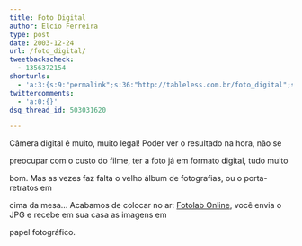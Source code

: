 ```yaml
---
title: Foto Digital
author: Elcio Ferreira
type: post
date: 2003-12-24
url: /foto_digital/
tweetbackscheck:
  - 1356372154
shorturls:
  - 'a:3:{s:9:"permalink";s:36:"http://tableless.com.br/foto_digital";s:7:"tinyurl";s:26:"http://tinyurl.com/3g9fzks";s:4:"isgd";s:19:"http://is.gd/NKOC10";}'
twittercomments:
  - 'a:0:{}'
dsq_thread_id: 503031620

---
```

Câmera digital é muito, muito legal! Poder ver o resultado na hora, não se
  
preocupar com o custo do filme, ter a foto já em formato digital, tudo muito
  
bom. Mas as vezes faz falta o velho álbum de fotografias, ou o porta-retratos em
  
cima da mesa&#8230; Acabamos de colocar no ar: [Fotolab Online][1], você envia o JPG e recebe em sua casa as imagens em
  
papel fotográfico.

 [1]: http://www.fotolab.com.br/ "Fotolab - revelação digital, fotografia, câmera digital, banco de
imagens"